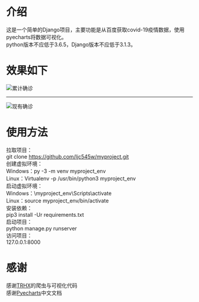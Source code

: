 # 介绍
这是一个简单的Django项目，主要功能是从百度获取covid-19疫情数据，使用pyecharts将数据可视化。  
python版本不应低于3.6.5，Django版本不应低于3.1.3。
# 效果如下
![累计确诊](../main/累计确诊.png)

------

![现有确诊](../main/现有确诊.png)
# 使用方法
拉取项目：  
git clone https://github.com/ljc545w/myproject.git  
创建虚拟环境：  
Windows：py -3 -m venv myproject_env  
Linux：Virtualenv -p /usr/bin/python3 myproject_env  
启动虚拟环境：  
Windows：\myproject_env\Scripts\activate  
Linux：source myproject_env/bin/activate  
安装依赖：  
pip3 install -Ur requirements.txt  
启动项目：  
python manage.py runserver  
访问项目：  
127.0.0.1:8000  
# 感谢
感谢[TRHX](https://github.com/TRHX)的爬虫与可视化代码  
感谢[Pyecharts](https://pyecharts.org/#/zh-cn/intro)中文文档  
